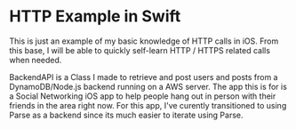 # HTTP Example in Swift

This is just an example of my basic knowledge of HTTP calls in iOS. From this base, I will be able to quickly self-learn HTTP / HTTPS related calls when needed.

BackendAPI is a Class I made to retrieve and post users and posts from a DynamoDB/Node.js backend running on a AWS server. The app this is for is a Social Networking iOS app to help people hang out in person with their friends in the area right now. For this app, I've curently transitioned to using Parse as a backend since its much easier to iterate using Parse.